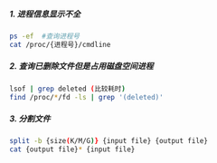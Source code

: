 ##### 1. 进程信息显示不全
```sh
ps -ef  #查询进程号 
cat /proc/{进程号}/cmdline
```

##### 2. 查询已删除文件但是占用磁盘空间进程
```sh
lsof | grep deleted (比较耗时)
find /proc/*/fd -ls | grep '(deleted)'
```

##### 3. 分割文件
```sh
split -b {size(K/M/G)} {input file} {output file}
cat {output file}* {input file}
```

